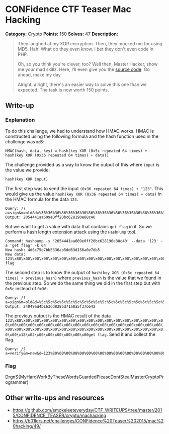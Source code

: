 # CONFidence CTF Teaser Mac Hacking 

**Category:** Crypto
**Points:** 150
**Solves:** 47
**Description:**

> They laughed at my XOR encryption. Then, they mocked me for using MD5. Hah! What do they even know. I bet they don't even code in PHP.
>
> Oh, so you think you're clever, too? Well then, Master Hacker, show me your mad skillz. Here, I'll even give you the [source code](). Go ahead, make my day.
>
> Alright, alright, there's an easier way to solve this one than we expected. The task is now worth 150 points.

## Write-up

### Explanation

To do this challenge, we had to understand how HMAC works. HMAC is constructed using the following formula and the hash function used in the challenge was `md5`:

    HMAC(hash, data, key) = hash(key XOR (0x5c repeated 64 times) + hash(key XOR (0x36 repeated 64 times) + data))

The challenge provided us a way to know the output of this where `input` is the value we provide:

    hash(key XOR input)
	
The first step was to send the input `(0x36 repeated 64 times) + "123"`. This would give us the value `hash(key XOR (0x36 repeated 64 times) + data)` in the HMAC formula for the data `123`.

    Query: /?a=sign&m=old&d=%36%36%36%36%36%36%36%36%36%36%36%36%36%36%36%36%36%36%36%36%36%36%36%36%36%36%36%36%36%36%36%36%36%36%36%36%36%36%36%36%36%36%36%36%36%36%36%36%36%36%36%36%36%36%36%36%36%36%36%36%36%36%36%36123
    Output: 2054441aa609e0ff20bc628190e88c40
	
But we want to get a value with data that contains `get flag` in it. So we perform a hash length extension attack using the `HashPump` tool.

    Command: hashpump -s '2054441aa609e0ff20bc628190e88c40' --data '123' -a 'get flag' -k 64
    New hash: 4d6c75e7bb5336ab5dd63d156a0e7db5
    New data: 123\x80\x00\x00\x00\x00\x00\x00\x00\x00\x00\x00\x00\x00\x00\x00\x00\x00\x00\x00\x00\x00\x00\x00\x00\x00\x00\x00\x00\x00\x00\x00\x00\x00\x00\x00\x00\x00\x00\x00\x00\x00\x00\x00\x00\x00\x00\x00\x00\x00\x00\x00\x00\x00\x18\x02\x00\x00\x00\x00\x00\x00get flag
	  
The second step is to know the output of `hash(key XOR (0x5c repeated 64 times) + previous_hash)` where `previous_hash` is the value that we found in the previous step. So we do the same thing we did in the first step but with `0x5c` instead of `0x36`:

    Query: /?a=sign&m=old&d=%5c%5c%5c%5c%5c%5c%5c%5c%5c%5c%5c%5c%5c%5c%5c%5c%5c%5c%5c%5c%5c%5c%5c%5c%5c%5c%5c%5c%5c%5c%5c%5c%5c%5c%5c%5c%5c%5c%5c%5c%5c%5c%5c%5c%5c%5c%5c%5c%5c%5c%5c%5c%5c%5c%5c%5c%5c%5c%5c%5c%5c%5c%5c%5c%4d%6c%75%e7%bb%53%36%ab%5d%d6%3d%15%6a%0e%7d%b5
	Output: 24049ad4b163dd828bd71a8a5f37b642
	
The previous output is the HMAC result of the data  `123\x80\x00\x00\x00\x00\x00\x00\x00\x00\x00\x00\x00\x00\x00\x00\x00\x00\x00\x00\x00\x00\x00\x00\x00\x00\x00\x00\x00\x00\x00\x00\x00\x00\x00\x00\x00\x00\x00\x00\x00\x00\x00\x00\x00\x00\x00\x00\x00\x00\x00\x00\x00\x00\x18\x02\x00\x00\x00\x00\x00\x00get flag`. Send it and collect the flag.

    Query: /?a=verify&m=new&d=123%80%00%00%00%00%00%00%00%00%00%00%00%00%00%00%00%00%00%00%00%00%00%00%00%00%00%00%00%00%00%00%00%00%00%00%00%00%00%00%00%00%00%00%00%00%00%00%00%00%00%00%00%00%18%02%00%00%00%00%00%00get+flag&s=24049ad4b163dd828bd71a8a5f37b642
	
### Flag

DrgnS{MyHardWorkByTheseWordsGuardedPleaseDontStealMasterCryptoProgrammer}

## Other write-ups and resources

* <https://github.com/smokeleeteveryday/CTF_WRITEUPS/tree/master/2015/CONFIDENCE_TEASER/crypto/machacking>
* <https://b01lers.net/challenges/CONFidence%20Teaser%202015/mac%20hacking/49/>
